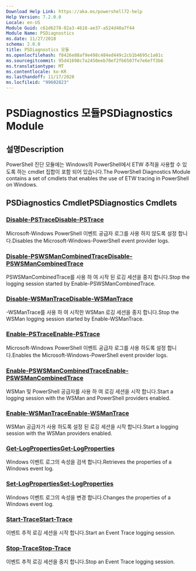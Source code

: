```yaml
---
Download Help Link: https://aka.ms/powershell72-help
Help Version: 7.2.0.0
Locale: en-US
Module Guid: c61d6278-02a3-4618-ae37-a524d40a7f44
Module Name: PSDiagnostics
ms.date: 11/27/2018
schema: 2.0.0
title: PSDiagnostics 모듈
ms.openlocfilehash: f8426e88af9e498c484ed449c2cb1b4695c1a01c
ms.sourcegitcommit: 95d41698c7a2450eeb70ef2fb6507fe7e6eff3b6
ms.translationtype: MT
ms.contentlocale: ko-KR
ms.lasthandoff: 11/17/2020
ms.locfileid: "99602823"
---
```

# <span data-ttu-id="9198d-102">PSDiagnostics 모듈</span><span class="sxs-lookup"><span data-stu-id="9198d-102">PSDiagnostics Module</span></span>

## <span data-ttu-id="9198d-103">설명</span><span class="sxs-lookup"><span data-stu-id="9198d-103">Description</span></span>

<span data-ttu-id="9198d-104">PowerShell 진단 모듈에는 Windows의 PowerShell에서 ETW 추적을 사용할 수 있도록 하는 cmdlet 집합이 포함 되어 있습니다.</span><span class="sxs-lookup"><span data-stu-id="9198d-104">The PowerShell Diagnostics Module contains a set of cmdlets that enables the use of ETW tracing in PowerShell on Windows.</span></span>

## <span data-ttu-id="9198d-105">PSDiagnostics Cmdlet</span><span class="sxs-lookup"><span data-stu-id="9198d-105">PSDiagnostics Cmdlets</span></span>

### [<span data-ttu-id="9198d-106">Disable-PSTrace</span><span class="sxs-lookup"><span data-stu-id="9198d-106">Disable-PSTrace</span></span>](Disable-PSTrace.md)
<span data-ttu-id="9198d-107">Microsoft-Windows PowerShell 이벤트 공급자 로그를 사용 하지 않도록 설정 합니다.</span><span class="sxs-lookup"><span data-stu-id="9198d-107">Disables the Microsoft-Windows-PowerShell event provider logs.</span></span>

### [<span data-ttu-id="9198d-108">Disable-PSWSManCombinedTrace</span><span class="sxs-lookup"><span data-stu-id="9198d-108">Disable-PSWSManCombinedTrace</span></span>](Disable-PSWSManCombinedTrace.md)
<span data-ttu-id="9198d-109">PSWSManCombinedTrace를 사용 하 여 시작 된 로깅 세션을 중지 합니다.</span><span class="sxs-lookup"><span data-stu-id="9198d-109">Stop the logging session started by Enable-PSWSManCombinedTrace.</span></span>

### [<span data-ttu-id="9198d-110">Disable-WSManTrace</span><span class="sxs-lookup"><span data-stu-id="9198d-110">Disable-WSManTrace</span></span>](Disable-WSManTrace.md)
<span data-ttu-id="9198d-111">-WSManTrace를 사용 하 여 시작한 WSMan 로깅 세션을 중지 합니다.</span><span class="sxs-lookup"><span data-stu-id="9198d-111">Stop the WSMan logging session started by Enable-WSManTrace.</span></span>

### [<span data-ttu-id="9198d-112">Enable-PSTrace</span><span class="sxs-lookup"><span data-stu-id="9198d-112">Enable-PSTrace</span></span>](Enable-PSTrace.md)
<span data-ttu-id="9198d-113">Microsoft-Windows PowerShell 이벤트 공급자 로그를 사용 하도록 설정 합니다.</span><span class="sxs-lookup"><span data-stu-id="9198d-113">Enables the Microsoft-Windows-PowerShell event provider logs.</span></span>

### [<span data-ttu-id="9198d-114">Enable-PSWSManCombinedTrace</span><span class="sxs-lookup"><span data-stu-id="9198d-114">Enable-PSWSManCombinedTrace</span></span>](Enable-PSWSManCombinedTrace.md)
<span data-ttu-id="9198d-115">WSMan 및 PowerShell 공급자를 사용 하 여 로깅 세션을 시작 합니다.</span><span class="sxs-lookup"><span data-stu-id="9198d-115">Start a logging session with the WSMan and PowerShell providers enabled.</span></span>

### [<span data-ttu-id="9198d-116">Enable-WSManTrace</span><span class="sxs-lookup"><span data-stu-id="9198d-116">Enable-WSManTrace</span></span>](Enable-WSManTrace.md)
<span data-ttu-id="9198d-117">WSMan 공급자가 사용 하도록 설정 된 로깅 세션을 시작 합니다.</span><span class="sxs-lookup"><span data-stu-id="9198d-117">Start a logging session with the WSMan providers enabled.</span></span>

### [<span data-ttu-id="9198d-118">Get-LogProperties</span><span class="sxs-lookup"><span data-stu-id="9198d-118">Get-LogProperties</span></span>](Get-LogProperties.md)
<span data-ttu-id="9198d-119">Windows 이벤트 로그의 속성을 검색 합니다.</span><span class="sxs-lookup"><span data-stu-id="9198d-119">Retrieves the properties of a Windows event log.</span></span>

### [<span data-ttu-id="9198d-120">Set-LogProperties</span><span class="sxs-lookup"><span data-stu-id="9198d-120">Set-LogProperties</span></span>](Set-LogProperties.md)
<span data-ttu-id="9198d-121">Windows 이벤트 로그의 속성을 변경 합니다.</span><span class="sxs-lookup"><span data-stu-id="9198d-121">Changes the properties of a Windows event log.</span></span>

### [<span data-ttu-id="9198d-122">Start-Trace</span><span class="sxs-lookup"><span data-stu-id="9198d-122">Start-Trace</span></span>](Start-Trace.md)
<span data-ttu-id="9198d-123">이벤트 추적 로깅 세션을 시작 합니다.</span><span class="sxs-lookup"><span data-stu-id="9198d-123">Start an Event Trace logging session.</span></span>

### [<span data-ttu-id="9198d-124">Stop-Trace</span><span class="sxs-lookup"><span data-stu-id="9198d-124">Stop-Trace</span></span>](Stop-Trace.md)
<span data-ttu-id="9198d-125">이벤트 추적 로깅 세션을 중지 합니다.</span><span class="sxs-lookup"><span data-stu-id="9198d-125">Stop an Event Trace logging session.</span></span>


